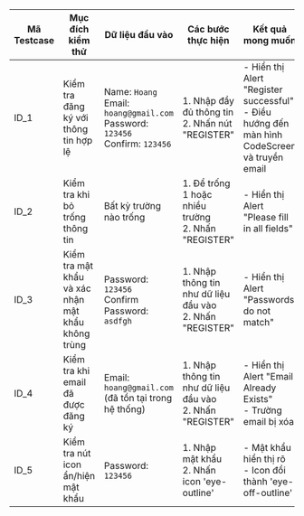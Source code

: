 | **Mã Testcase** | **Mục đích kiểm thử**                                              | **Dữ liệu đầu vào**                                                                 | **Các bước thực hiện**                                                                                                                       | **Kết quả mong muốn**                                                                                                       | **Trạng thái** |
|------------------|--------------------------------------------------------------------|--------------------------------------------------------------------------------------|----------------------------------------------------------------------------------------------------------------------------------------------|------------------------------------------------------------------------------------------------------------------------------|----------------|
| ID_1             | Kiểm tra đăng ký với thông tin hợp lệ                            | Name: `Hoang`<br>Email: `hoang@gmail.com`<br>Password: `123456`<br>Confirm: `123456` | 1. Nhập đầy đủ thông tin<br>2. Nhấn nút "REGISTER"                                                                                           | - Hiển thị Alert "Register successful"<br>- Điều hướng đến màn hình CodeScreen và truyền email                             | Pass / Fail    |
| ID_2             | Kiểm tra khi bỏ trống thông tin                                   | Bất kỳ trường nào trống                                                             | 1. Để trống 1 hoặc nhiều trường<br>2. Nhấn "REGISTER"                                                                                        | - Hiển thị Alert "Please fill in all fields"                                                                                 | Pass / Fail    |
| ID_3             | Kiểm tra mật khẩu và xác nhận mật khẩu không trùng                | Password: `123456`<br>Confirm Password: `asdfgh`                                     | 1. Nhập thông tin như dữ liệu đầu vào<br>2. Nhấn "REGISTER"                                                                                   | - Hiển thị Alert "Passwords do not match"                                                                                    | Pass / Fail    |
| ID_4             | Kiểm tra khi email đã được đăng ký                                | Email: `hoang@gmail.com` (đã tồn tại trong hệ thống)                                 | 1. Nhập thông tin như dữ liệu đầu vào<br>2. Nhấn "REGISTER"                                                                                   | - Hiển thị Alert "Email Already Exists"<br>- Trường email bị xóa                                                            | Pass / Fail    |
| ID_5             | Kiểm tra nút icon ẩn/hiện mật khẩu                                | Password: `123456`                                                                  | 1. Nhập mật khẩu<br>2. Nhấn icon 'eye-outline'                                                                                               | - Mật khẩu hiển thị rõ<br>- Icon đổi thành 'eye-off-outline'                                                               | Pass / Fail    |
